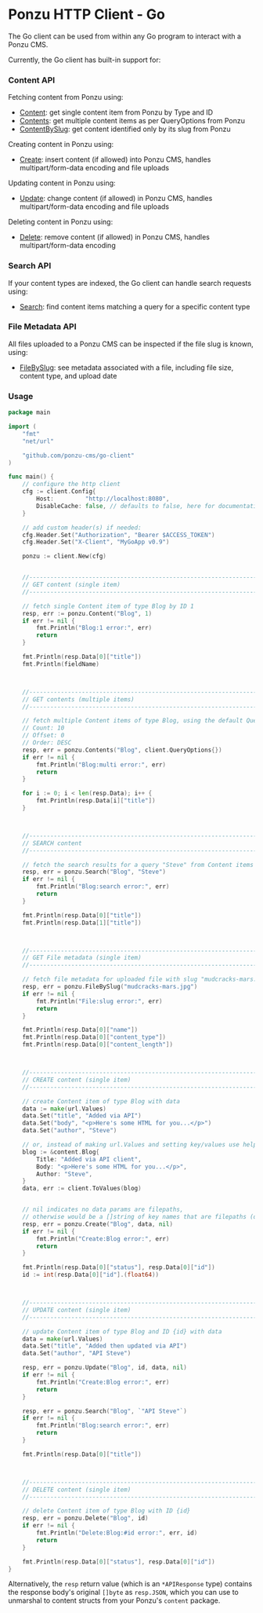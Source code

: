 # Ponzu HTTP Client - Go

The Go client can be used from within any Go program to interact with a Ponzu CMS.

Currently, the Go client has built-in support for:

### Content API
Fetching content from Ponzu using:
- [Content](https://godoc.org/github.com/ponzu-cms/go-client#Client.Content): get single content item from Ponzu by Type and ID
- [Contents](https://godoc.org/github.com/ponzu-cms/go-client#Client.Contents): get multiple content items as per QueryOptions from Ponzu
- [ContentBySlug](https://godoc.org/github.com/ponzu-cms/go-client#Client.ContentBySlug): get content identified only by its slug from Ponzu

Creating content in Ponzu using:
- [Create](https://godoc.org/github.com/ponzu-cms/go-client#Client.Create): insert content (if allowed) into Ponzu CMS, handles multipart/form-data
encoding and file uploads

Updating content in Ponzu using:
- [Update](https://godoc.org/github.com/ponzu-cms/go-client#Client.Update): change content (if allowed) in Ponzu CMS, handles multipart/form-data
encoding and file uploads

Deleting content in Ponzu using:
- [Delete](https://godoc.org/github.com/ponzu-cms/go-client#Client.Delete): remove content (if allowed) in Ponzu CMS, handles multipart/form-data
encoding

### Search API
If your content types are indexed, the Go client can handle search requests using:
- [Search](https://godoc.org/github.com/ponzu-cms/go-client#Client.Search): find content items matching a query for a specific content type

### File Metadata API
All files uploaded to a Ponzu CMS can be inspected if the file slug is known, using:
- [FileBySlug](https://godoc.org/github.com/ponzu-cms/go-client#Client.FileBySlug): see metadata associated with a file, including file size, content type,
and upload date

### Usage
```go
package main

import (
	"fmt"
	"net/url"

	"github.com/ponzu-cms/go-client"
)

func main() {
    // configure the http client
    cfg := client.Config{
        Host:         "http://localhost:8080",
        DisableCache: false, // defaults to false, here for documentation
    }

    // add custom header(s) if needed:
    cfg.Header.Set("Authorization", "Bearer $ACCESS_TOKEN")
    cfg.Header.Set("X-Client", "MyGoApp v0.9")

    ponzu := client.New(cfg)


    //------------------------------------------------------------------
    // GET content (single item)
    //------------------------------------------------------------------

    // fetch single Content item of type Blog by ID 1
    resp, err := ponzu.Content("Blog", 1)
    if err != nil {
        fmt.Println("Blog:1 error:", err)
        return
    }

    fmt.Println(resp.Data[0]["title"])
	fmt.Println(fieldName)



    //------------------------------------------------------------------
    // GET contents (multiple items)
    //------------------------------------------------------------------

    // fetch multiple Content items of type Blog, using the default QueryOptions
    // Count: 10
    // Offset: 0
    // Order: DESC
    resp, err = ponzu.Contents("Blog", client.QueryOptions{})
    if err != nil {
        fmt.Println("Blog:multi error:", err)
        return
    }

    for i := 0; i < len(resp.Data); i++ {
        fmt.Println(resp.Data[i]["title"])
    }



    //------------------------------------------------------------------
    // SEARCH content
    //------------------------------------------------------------------

    // fetch the search results for a query "Steve" from Content items of type Blog
    resp, err = ponzu.Search("Blog", "Steve")
    if err != nil {
        fmt.Println("Blog:search error:", err)
        return
    }

    fmt.Println(resp.Data[0]["title"])
    fmt.Println(resp.Data[1]["title"])



    //------------------------------------------------------------------
    // GET File metadata (single item)
    //------------------------------------------------------------------

    // fetch file metadata for uploaded file with slug "mudcracks-mars.jpg" (slug is normalized filename)
    resp, err = ponzu.FileBySlug("mudcracks-mars.jpg")
    if err != nil {
        fmt.Println("File:slug error:", err)
        return
    }

    fmt.Println(resp.Data[0]["name"])
    fmt.Println(resp.Data[0]["content_type"])
    fmt.Println(resp.Data[0]["content_length"])



    //------------------------------------------------------------------
    // CREATE content (single item)
    //------------------------------------------------------------------

    // create Content item of type Blog with data
    data := make(url.Values)
    data.Set("title", "Added via API")
    data.Set("body", "<p>Here's some HTML for you...</p>")
    data.Set("author", "Steve")

    // or, instead of making url.Values and setting key/values use helper func:
    blog := &content.Blog{
        Title: "Added via API client",
        Body: "<p>Here's some HTML for you...</p>",
        Author: "Steve",
    }
    data, err := client.ToValues(blog)


    // nil indicates no data params are filepaths, 
    // otherwise would be a []string of key names that are filepaths (docs coming)
    resp, err = ponzu.Create("Blog", data, nil)
    if err != nil {
        fmt.Println("Create:Blog error:", err)
        return
    }

    fmt.Println(resp.Data[0]["status"], resp.Data[0]["id"])
    id := int(resp.Data[0]["id"].(float64))



    //------------------------------------------------------------------
    // UPDATE content (single item)
    //------------------------------------------------------------------

    // update Content item of type Blog and ID {id} with data
    data = make(url.Values)
    data.Set("title", "Added then updated via API")
    data.Set("author", "API Steve")

    resp, err = ponzu.Update("Blog", id, data, nil)
    if err != nil {
        fmt.Println("Create:Blog error:", err)
        return
    }

    resp, err = ponzu.Search("Blog", `"API Steve"`)
    if err != nil {
        fmt.Println("Blog:search error:", err)
        return
    }

    fmt.Println(resp.Data[0]["title"])



    //------------------------------------------------------------------
    // DELETE content (single item)
    //------------------------------------------------------------------

    // delete Content item of type Blog with ID {id}
    resp, err = ponzu.Delete("Blog", id)
    if err != nil {
        fmt.Println("Delete:Blog:#id error:", err, id)
        return
    }

    fmt.Println(resp.Data[0]["status"], resp.Data[0]["id"])
}

```

Alternatively, the `resp` return value (which is an `*APIResponse` type) contains the response body's original
`[]byte` as `resp.JSON`, which you can use to unmarshal to content structs from
your Ponzu's `content` package.
